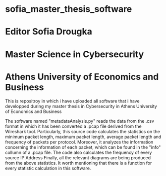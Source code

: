 # sofia_master_thesis_software
# Editor Sofia Drougka
# Master Science in Cybersecurity 
# Athens University of Economics and Business
This is repositroy in which i have uploaded all software that i have developped during my master thesis in Cybersecurity in Athens University of Economics and Business

The software named "metadataAnalysis.py" reads the data from the .csv format in which it has been converted a .pcap file derived from the Wireshark tool. Particularly, this source code calculates the statistics on the minimum packet length, maximum packet length, average packet length and frequency of packets per protocol. Moreover, it analyzes the information concerning the information of each packet, which can be found in the "info" collumn of a .pcap file. The code also calculates the frequency of every source IP Address Finally, all the relevant diagrams are being produced from the above statistics. It worth mentioning that there is a function for every statistic calculation in this software.
